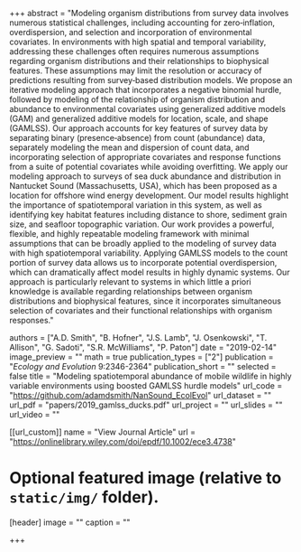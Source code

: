 +++
abstract = "Modeling organism distributions from survey data involves numerous statistical challenges, including accounting for zero‐inflation, overdispersion, and selection and incorporation of environmental covariates. In environments with high spatial and temporal variability, addressing these challenges often requires numerous assumptions regarding organism distributions and their relationships to biophysical features. These assumptions may limit the resolution or accuracy of predictions resulting from survey‐based distribution models. We propose an iterative modeling approach that incorporates a negative binomial hurdle, followed by modeling of the relationship of organism distribution and abundance to environmental covariates using generalized additive models (GAM) and generalized additive models for location, scale, and shape (GAMLSS). Our approach accounts for key features of survey data by separating binary (presence‐absence) from count (abundance) data, separately modeling the mean and dispersion of count data, and incorporating selection of appropriate covariates and response functions from a suite of potential covariates while avoiding overfitting. We apply our modeling approach to surveys of sea duck abundance and distribution in Nantucket Sound (Massachusetts, USA), which has been proposed as a location for offshore wind energy development. Our model results highlight the importance of spatiotemporal variation in this system, as well as identifying key habitat features including distance to shore, sediment grain size, and seafloor topographic variation. Our work provides a powerful, flexible, and highly repeatable modeling framework with minimal assumptions that can be broadly applied to the modeling of survey data with high spatiotemporal variability. Applying GAMLSS models to the count portion of survey data allows us to incorporate potential overdispersion, which can dramatically affect model results in highly dynamic systems. Our approach is particularly relevant to systems in which little a priori knowledge is available regarding relationships between organism distributions and biophysical features, since it incorporates simultaneous selection of covariates and their functional relationships with organism responses."

authors = ["A.D. Smith", "B. Hofner", "J.S. Lamb", "J. Osenkowski", "T. Allison", "G. Sadoti", "S.R. McWilliams", "P. Paton"]
date = "2019-02-14"
image_preview = ""
math = true
publication_types = ["2"]
publication = "*Ecology and Evolution* 9:2346-2364"
publication_short = ""
selected = false
title = "Modeling spatiotemporal abundance of mobile wildlife in highly variable environments using boosted GAMLSS hurdle models"
url_code = "https://github.com/adamdsmith/NanSound_EcolEvol"
url_dataset = ""
url_pdf = "papers/2019_gamlss_ducks.pdf"
url_project = ""
url_slides = ""
url_video = ""

[[url_custom]]
name = "View Journal Article"
url = "https://onlinelibrary.wiley.com/doi/epdf/10.1002/ece3.4738"

# Optional featured image (relative to `static/img/` folder).
[header]
image = ""
caption = ""

+++